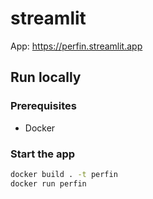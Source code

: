 # streamlit

App: https://perfin.streamlit.app

## Run locally

### Prerequisites
- Docker

### Start the app
```bash
docker build . -t perfin
docker run perfin
```
